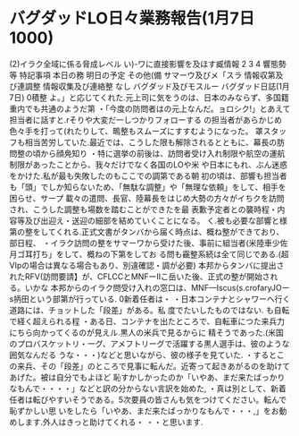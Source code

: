 # バグダッドLO日々業務報告(1月7日1000)

(2)イラク全域に係る脅成レベル
い)-ワに直接影響を及ほす臧情報
2
3
4
響態勢等
特記事項
本日の務
明日の予定
その他(備
サマーウ及びメ「スラ
情報収第及び連調整
情報収集及び連絡整
なし
バグダッド及びモスルー
バグダッド日誌(1月7日)
0積整
よ。」と応じてくれた.元上司に気をうのは、日本のみならず、多国籍重内でも共通のようだ第
・「今度の防問者はの元上なんだ。ョロシク!」とあえて担当者に話すと.rそりや大変だ一しつかりフォローする
の担当者があらかじめ色々手を打って(れたりして、鴫整もスムーズにすすむようになった。
罩スタッフも相当苦労していた.最近では、こうした限も解除されるとともに、幕長の肪問整の頃から顔鳧知り
・特に選挙の前後は、訪問者受け入れ制限や航空の運航制限があったことから、我々だけでなく各国のLOや米
や日本にもれ、ぶん迷惑をかけた.私が最も失敗したのもここでの調第である朝
初の頃は、部響も担当者も「頭」でしか知らないため、「無駄な調整」や「無理な依頼」をして、相手を困らせ、サープ
載々の遣問、長官、陸幕長をはじめ大勢の方々がイちクを訪問され、こうした調整も場数を踏むことができたを最
表歉予定者との襲時程・内容等及び出迎え・送迎の細部を結めていくことになる。
く.被も必要な部響と様第の整をしてくれる.正式文書がタンバから届く時点は、概ね整ができており、部日程、
・イラク訪問の整をサマーワから受けた後、事前に組当者(米陸車少佐月ゴ耳打ち」をして、概ねの下第をしてお
る問も靍整系続は全て同じである.(超Ⅵpの場合は異なる場合もあり、別違確認・調が必要)
本邦からタンバに提出されたRFV(訪問要請】が、CFLCCとMNFーⅡこ岳いた後、正式の整が開始される。いかな
本邦からのイラク問受け入れの窓口は、MNF—Iscus(s.crofaryJOーs抦田という部第が行っている.
0新着任者は・
・日本コンテナとシャワーへ行く道路には、チョットした「段差」がある。私
度でたいしたものではない.
も自転で経く超えられる程
・ある日、コンテナを出たところで、自転車につた来兵力にちら向かってくるのが見えル.黒人の米兵で見るからに
精そうであった.(米国のプロバスケットリ・一グ、アメフトリーグで活躍する黒人選手は、彼のような囲気なんだる
うな・・・)などと思いながら、彼の様子を見ていた.
・するとこの来兵、その「段差」のところで見事に転んだ。近寄って起きあがるのを助けてあげた。被は自分でもよほど
恥すかしかったのか「いやあ、まだ来たばっかりなもんで・・・・」などと訳の分からない言訳を始めた,
・真は別として、新着任者は転びやすいそうである。5次要員の皆さんも気をつけてください。転んで恥ずかしい思
いをしたら「いやあ、まだ来たばっかりなもんで・・・,」をお動めします.外人はきっと助けてくれる・
・・と思います.
